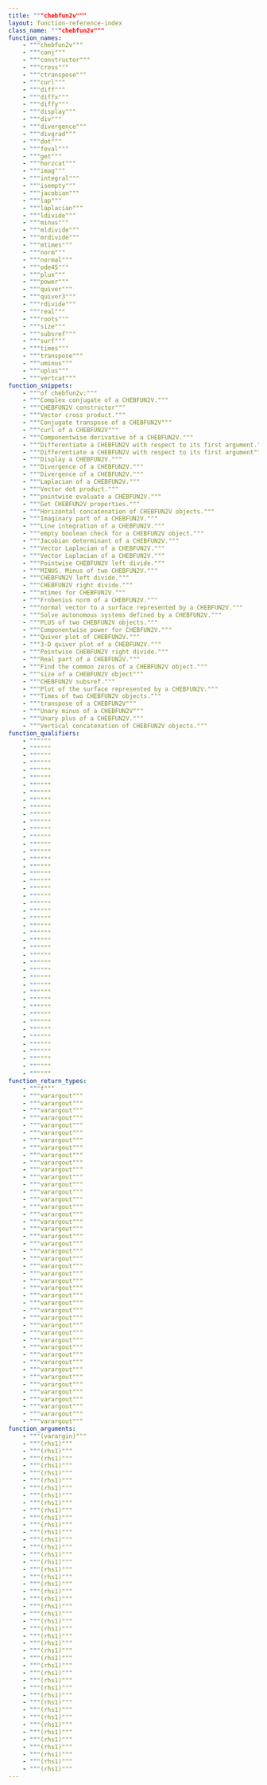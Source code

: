 ```yaml
---
title: """chebfun2v"""
layout: function-reference-index
class_name: """chebfun2v"""
function_names: 
    - """chebfun2v"""
    - """conj"""
    - """constructor"""
    - """cross"""
    - """ctranspose"""
    - """curl"""
    - """diff"""
    - """diffx"""
    - """diffy"""
    - """display"""
    - """div"""
    - """divergence"""
    - """divgrad"""
    - """dot"""
    - """feval"""
    - """get"""
    - """horzcat"""
    - """imag"""
    - """integral"""
    - """isempty"""
    - """jacobian"""
    - """lap"""
    - """laplacian"""
    - """ldivide"""
    - """minus"""
    - """mldivide"""
    - """mrdivide"""
    - """mtimes"""
    - """norm"""
    - """normal"""
    - """ode45"""
    - """plus"""
    - """power"""
    - """quiver"""
    - """quiver3"""
    - """rdivide"""
    - """real"""
    - """roots"""
    - """size"""
    - """subsref"""
    - """surf"""
    - """times"""
    - """transpose"""
    - """uminus"""
    - """uplus"""
    - """vertcat"""
function_snippets: 
    - """of chebfun2v:"""
    - """Complex conjugate of a CHEBFUN2V."""
    - """CHEBFUN2V constructor"""
    - """Vector cross product."""
    - """Conjugate transpose of a CHEBFUN2V"""
    - """curl of a CHEBFUN2V"""
    - """Componentwise derivative of a CHEBFUN2V."""
    - """Differentiate a CHEBFUN2V with respect to its first argument."""
    - """Differentiate a CHEBFUN2V with respect to its first argument"""
    - """Display a CHEBFUN2V."""
    - """Divergence of a CHEBFUN2V."""
    - """Divergence of a CHEBFUN2V."""
    - """Laplacian of a CHEBFUN2V."""
    - """Vector dot product."""
    - """pointwise evaluate a CHEBFUN2V."""
    - """Get CHEBFUN2V properties."""
    - """Horizontal concatenation of CHEBFUN2V objects."""
    - """Imaginary part of a CHEBFUN2V."""
    - """Line integration of a CHEBFUN2V."""
    - """empty boolean check for a CHEBFUN2V object."""
    - """Jacobian determinant of a CHEBFUN2V."""
    - """Vector Laplacian of a CHEBFUN2V."""
    - """Vector Laplacian of a CHEBFUN2V."""
    - """Pointwise CHEBFUN2V left divide."""
    - """MINUS. Minus of two CHEBFUN2V."""
    - """CHEBFUN2V left divide."""
    - """CHEBFUN2V right divide."""
    - """mtimes for CHEBFUN2V."""
    - """Frobenius norm of a CHEBFUN2V."""
    - """normal vector to a surface represented by a CHEBFUN2V."""
    - """Solve autonomous systems defined by a CHEBFUN2V."""
    - """PLUS of two CHEBFUN2V objects."""
    - """Componentwise power for CHEBFUN2V."""
    - """Quiver plot of CHEBFUN2V."""
    - """3-D quiver plot of a CHEBFUN2V."""
    - """Pointwise CHEBFUN2V right divide."""
    - """Real part of a CHEBFUN2V."""
    - """Find the common zeros of a CHEBFUN2V object."""
    - """size of a CHEBFUN2V object"""
    - """CHEBFUN2V subsref."""
    - """Plot of the surface represented by a CHEBFUN2V."""
    - """Times of two CHEBFUN2V objects."""
    - """transpose of a CHEBFUN2V"""
    - """Unary minus of a CHEBFUN2V"""
    - """Unary plus of a CHEBFUN2V."""
    - """Vertical concatenation of CHEBFUN2V objects."""
function_qualifiers: 
    - """"""
    - """"""
    - """"""
    - """"""
    - """"""
    - """"""
    - """"""
    - """"""
    - """"""
    - """"""
    - """"""
    - """"""
    - """"""
    - """"""
    - """"""
    - """"""
    - """"""
    - """"""
    - """"""
    - """"""
    - """"""
    - """"""
    - """"""
    - """"""
    - """"""
    - """"""
    - """"""
    - """"""
    - """"""
    - """"""
    - """"""
    - """"""
    - """"""
    - """"""
    - """"""
    - """"""
    - """"""
    - """"""
    - """"""
    - """"""
    - """"""
    - """"""
    - """"""
    - """"""
    - """"""
    - """"""
function_return_types: 
    - """f"""
    - """varargout"""
    - """varargout"""
    - """varargout"""
    - """varargout"""
    - """varargout"""
    - """varargout"""
    - """varargout"""
    - """varargout"""
    - """varargout"""
    - """varargout"""
    - """varargout"""
    - """varargout"""
    - """varargout"""
    - """varargout"""
    - """varargout"""
    - """varargout"""
    - """varargout"""
    - """varargout"""
    - """varargout"""
    - """varargout"""
    - """varargout"""
    - """varargout"""
    - """varargout"""
    - """varargout"""
    - """varargout"""
    - """varargout"""
    - """varargout"""
    - """varargout"""
    - """varargout"""
    - """varargout"""
    - """varargout"""
    - """varargout"""
    - """varargout"""
    - """varargout"""
    - """varargout"""
    - """varargout"""
    - """varargout"""
    - """varargout"""
    - """varargout"""
    - """varargout"""
    - """varargout"""
    - """varargout"""
    - """varargout"""
    - """varargout"""
    - """varargout"""
function_arguments: 
    - """(varargin)"""
    - """(rhs1)"""
    - """(rhs1)"""
    - """(rhs1)"""
    - """(rhs1)"""
    - """(rhs1)"""
    - """(rhs1)"""
    - """(rhs1)"""
    - """(rhs1)"""
    - """(rhs1)"""
    - """(rhs1)"""
    - """(rhs1)"""
    - """(rhs1)"""
    - """(rhs1)"""
    - """(rhs1)"""
    - """(rhs1)"""
    - """(rhs1)"""
    - """(rhs1)"""
    - """(rhs1)"""
    - """(rhs1)"""
    - """(rhs1)"""
    - """(rhs1)"""
    - """(rhs1)"""
    - """(rhs1)"""
    - """(rhs1)"""
    - """(rhs1)"""
    - """(rhs1)"""
    - """(rhs1)"""
    - """(rhs1)"""
    - """(rhs1)"""
    - """(rhs1)"""
    - """(rhs1)"""
    - """(rhs1)"""
    - """(rhs1)"""
    - """(rhs1)"""
    - """(rhs1)"""
    - """(rhs1)"""
    - """(rhs1)"""
    - """(rhs1)"""
    - """(rhs1)"""
    - """(rhs1)"""
    - """(rhs1)"""
    - """(rhs1)"""
    - """(rhs1)"""
    - """(rhs1)"""
    - """(rhs1)"""
---
```

